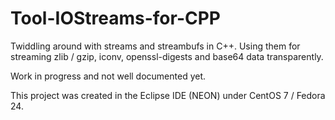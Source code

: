 # Tool-IOStreams-for-CPP

Twiddling around with streams and streambufs in C++. 
Using them for streaming zlib / gzip, iconv, openssl-digests and base64 data transparently.

Work in progress and not well documented yet.

This project was created in the Eclipse IDE (NEON) under CentOS 7 / Fedora 24.
